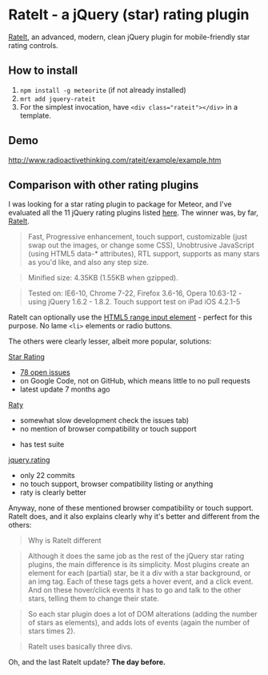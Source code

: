 # RateIt - a jQuery (star) rating plugin

[RateIt](http://rateit.codeplex.com/), an advanced, modern, clean jQuery plugin for mobile-friendly star rating controls.

## How to install 
1. `npm install -g meteorite` (if not already installed)
2. `mrt add jquery-rateit`
3. For the simplest invocation, have `<div class="rateit"></div>` in a template.

## Demo

http://www.radioactivethinking.com/rateit/example/example.htm

## Comparison with other rating plugins

I was looking for a star rating plugin to package for Meteor, and I've evaluated all the 11 jQuery rating plugins listed [here](http://www.enfew.com/5-best-jquery-star-rating-plugins-tutorials/). The winner was, by far, [RateIt](http://rateit.codeplex.com/).

> Fast, Progressive enhancement, touch support, customizable (just swap out the images, or change some CSS), Unobtrusive JavaScript (using HTML5 data-* attributes), RTL support, supports as many stars as you'd like, and also any step size.

> Minified size: 4.35KB (1.55KB when gzipped).

> Tested on: IE6-10, Chrome 7-22, Firefox 3.6-16, Opera 10.63-12  - using jQuery 1.6.2 - 1.8.2. Touch support test on iPad iOS 4.2.1-5

RateIt can optionally use the [HTML5 range input element](http://www.html5tutorial.info/html5-range.php) - perfect for this purpose. No lame `<li>` elements or radio buttons.

The others were clearly lesser, albeit more popular, solutions:

[Star Rating](http://www.fyneworks.com/jquery/star-rating/)

- [78 open issues](http://code.google.com/p/jquery-star-rating-plugin/issues/list)
- on Google Code, not on GitHub, which means little to no pull requests
- latest update 7 months ago

[Raty](https://github.com/wbotelhos/raty)

- somewhat slow development check the issues tab)
- no mention of browser compatibility or touch support
+ has test suite

[jquery.rating](https://github.com/ripter/jquery.rating)

- only 22 commits
- no touch support, browser compatibility listing or anything
- raty is clearly better

Anyway, none of these mentioned browser compatibility or touch support. RateIt does, and it also explains clearly why it's better and different from the others:

> Why is RateIt different

> Although it does the same job as the rest of the jQuery star rating plugins, the main difference is its simplicity.
Most plugins create an element for each (partial) star, be it a div with a star background, or an img tag. 
Each of these tags gets a hover event, and a click event. And on these hover/click events it has to go and talk to the other stars, telling them to change their state.

> So each star plugin does a lot of DOM alterations (adding the number of stars as elements), and adds lots of events (again the number of stars times 2). 

> RateIt uses basically three divs.

Oh, and the last RateIt update? **The day before.**
